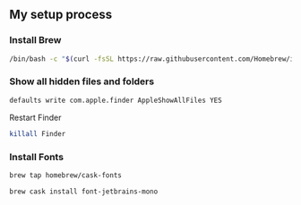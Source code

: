 ## My setup process

### Install Brew
```sh
/bin/bash -c "$(curl -fsSL https://raw.githubusercontent.com/Homebrew/install/master/install.sh)"
```

### Show all hidden files and folders
```sh
defaults write com.apple.finder AppleShowAllFiles YES
```
Restart Finder
```sh
killall Finder
```

### Install Fonts
```sh
brew tap homebrew/cask-fonts

brew cask install font-jetbrains-mono
```
